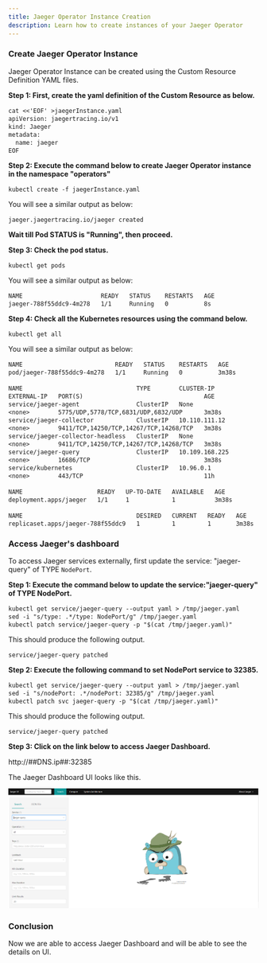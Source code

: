 ```yaml
---
title: Jaeger Operator Instance Creation
description: Learn how to create instances of your Jaeger Operator
---
```


### Create Jaeger Operator Instance 

Jaeger Operator Instance can be created using the Custom Resource Definition YAML files.

**Step 1: First, create the yaml definition of the Custom Resource as below.**

```execute
cat <<'EOF' >jaegerInstance.yaml 
apiVersion: jaegertracing.io/v1
kind: Jaeger
metadata:
  name: jaeger
EOF
```

**Step 2: Execute the command below to create Jaeger Operator instance in the namespace "operators"**

```execute
kubectl create -f jaegerInstance.yaml 
```

You will see a similar output as below:

```
jaeger.jaegertracing.io/jaeger created
```

**Wait till Pod STATUS is "Running", then proceed.**


**Step 3: Check the pod status.**

```execute
kubectl get pods
```

You will see a similar output as below:

```
NAME                      READY   STATUS    RESTARTS   AGE
jaeger-788f55ddc9-4m278   1/1     Running   0          8s
```

**Step 4: Check all the Kubernetes resources using the command below.**

```execute
kubectl get all
```

You will see a similar output as below:

```
NAME                          READY   STATUS    RESTARTS   AGE
pod/jaeger-788f55ddc9-4m278   1/1     Running   0          3m38s

NAME                                TYPE        CLUSTER-IP       EXTERNAL-IP   PORT(S)                                  AGE
service/jaeger-agent                ClusterIP   None             <none>        5775/UDP,5778/TCP,6831/UDP,6832/UDP      3m38s
service/jaeger-collector            ClusterIP   10.110.111.12    <none>        9411/TCP,14250/TCP,14267/TCP,14268/TCP   3m38s
service/jaeger-collector-headless   ClusterIP   None             <none>        9411/TCP,14250/TCP,14267/TCP,14268/TCP   3m38s
service/jaeger-query                ClusterIP   10.109.168.225   <none>        16686/TCP                                3m38s
service/kubernetes                  ClusterIP   10.96.0.1        <none>        443/TCP                                  11h

NAME                     READY   UP-TO-DATE   AVAILABLE   AGE
deployment.apps/jaeger   1/1     1            1           3m38s

NAME                                DESIRED   CURRENT   READY   AGE
replicaset.apps/jaeger-788f55ddc9   1         1         1       3m38s
```


### Access Jaeger's dashboard

To access Jaeger services externally, first update the service: "jaeger-query" of TYPE `NodePort`.

**Step 1: Execute the command below to update the service:"jaeger-query" of TYPE NodePort.**

```execute
kubectl get service/jaeger-query --output yaml > /tmp/jaeger.yaml
sed -i "s/type: .*/type: NodePort/g" /tmp/jaeger.yaml
kubectl patch service/jaeger-query -p "$(cat /tmp/jaeger.yaml)"
```

This should produce the following output.

```output
service/jaeger-query patched
```

**Step 2: Execute the following command to set NodePort service to 32385.**

```execute
kubectl get service/jaeger-query --output yaml > /tmp/jaeger.yaml
sed -i "s/nodePort: .*/nodePort: 32385/g" /tmp/jaeger.yaml
kubectl patch svc jaeger-query -p "$(cat /tmp/jaeger.yaml)"
```

This should produce the following output.

```
service/jaeger-query patched
```

**Step 3: Click on the link below to access Jaeger Dashboard.**

http://##DNS.ip##:32385


The Jaeger Dashboard UI looks like this.


 ![](_images/jaeger-ui.PNG)


### Conclusion

Now we are able to access Jaeger Dashboard and will be able to see the details on UI.


